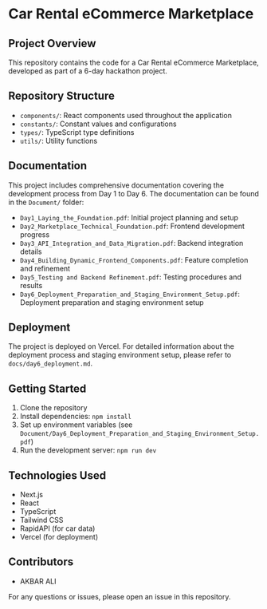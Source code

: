 # Car Rental eCommerce Marketplace

## Project Overview
This repository contains the code for a Car Rental eCommerce Marketplace, developed as part of a 6-day hackathon project.

## Repository Structure
- `components/`: React components used throughout the application
- `constants/`: Constant values and configurations
- `types/`: TypeScript type definitions
- `utils/`: Utility functions

## Documentation
This project includes comprehensive documentation covering the development process from Day 1 to Day 6. The documentation can be found in the `Document/` folder:

- `Day1_Laying_the_Foundation.pdf`: Initial project planning and setup
- `Day2_Marketplace_Technical_Foundation.pdf`: Frontend development progress
- `Day3_API_Integration_and_Data_Migration.pdf`: Backend integration details
- `Day4_Building_Dynamic_Frontend_Components.pdf`: Feature completion and refinement
- `Day5_Testing and Backend Refinement.pdf`: Testing procedures and results
- `Day6_Deployment_Preparation_and_Staging_Environment_Setup.pdf`: Deployment preparation and staging environment setup

## Deployment
The project is deployed on Vercel. For detailed information about the deployment process and staging environment setup, please refer to `docs/day6_deployment.md`.

## Getting Started
1. Clone the repository
2. Install dependencies: `npm install`
3. Set up environment variables (see `Document/Day6_Deployment_Preparation_and_Staging_Environment_Setup.pdf`)
4. Run the development server: `npm run dev`

## Technologies Used
- Next.js
- React
- TypeScript
- Tailwind CSS
- RapidAPI (for car data)
- Vercel (for deployment)


## Contributors
- AKBAR ALI

For any questions or issues, please open an issue in this repository.
